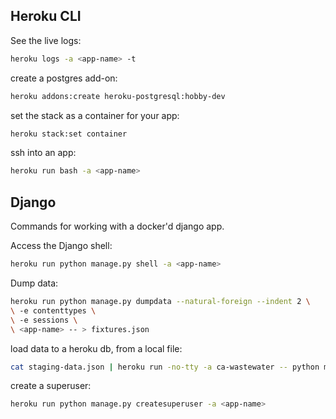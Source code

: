 ## Heroku CLI
See the live logs:
```bash
heroku logs -a <app-name> -t
```

create a postgres add-on:
```bash
heroku addons:create heroku-postgresql:hobby-dev
```

set the stack as a container for your app:
```bash
heroku stack:set container
```

ssh into an app:
```bash
heroku run bash -a <app-name>
```

## Django
Commands for working with a docker'd django app.

Access the Django shell:
```bash
heroku run python manage.py shell -a <app-name>
```

Dump data:
```bash
heroku run python manage.py dumpdata --natural-foreign --indent 2 \
\ -e contenttypes \
\ -e sessions \
\ <app-name> -- > fixtures.json
```

load data to a heroku db, from a local file:
```bash
cat staging-data.json | heroku run -no-tty -a ca-wastewater -- python manage.py loaddata --format=json -
```

create a superuser:
```bash
heroku run python manage.py createsuperuser -a <app-name>
```
